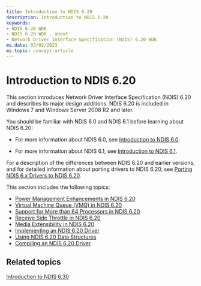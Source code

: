 ```yaml
---
title: Introduction to NDIS 6.20
description: Introduction to NDIS 6.20
keywords:
- NDIS 6.20 WDK
- NDIS 6.20 WDK , about
- Network Driver Interface Specification (NDIS) 6.20 WDK
ms.date: 03/02/2023
ms.topic: concept-article
---
```


# Introduction to NDIS 6.20





This section introduces Network Driver Interface Specification (NDIS) 6.20 and describes its major design additions. NDIS 6.20 is included in Windows 7 and Windows Server 2008 R2 and later.

You should be familiar with NDIS 6.0 and NDIS 6.1 before learning about NDIS 6.20:

-   For more information about NDIS 6.0, see [Introduction to NDIS 6.0](introduction-to-ndis-6-0.md).

-   For more information about NDIS 6.1, see [Introduction to NDIS 6.1](introduction-to-ndis-6-1.md).

For a description of the differences between NDIS 6.20 and earlier versions, and for detailed information about porting drivers to NDIS 6.20, see [Porting NDIS 6.x Drivers to NDIS 6.20](porting-ndis-6-x-drivers-to-ndis-6-20.md).

This section includes the following topics:

-   [Power Management Enhancements in NDIS 6.20](power-management-enhancements-in-ndis-6-20.md)
-   [Virtual Machine Queue (VMQ) in NDIS 6.20](virtual-machine-queue--vmq--in-ndis-6-20.md)
-   [Support for More than 64 Processors in NDIS 6.20](support-for-more-than-64-processors-in-ndis-6-20.md)
-   [Receive Side Throttle in NDIS 6.20](receive-side-throttle-in-ndis-6-20.md)
-   [Media Extensibility in NDIS 6.20](media-extensibility-in-ndis-6-20.md)
-   [Implementing an NDIS 6.20 Driver](implementing-an-ndis-6-20-driver.md)
-   [Using NDIS 6.20 Data Structures](using-ndis-6-20-data-structures.md)
-   [Compiling an NDIS 6.20 Driver](compiling-an-ndis-6-20-driver.md)

## Related topics


[Introduction to NDIS 6.30](introduction-to-ndis-6-30.md)

 

 






